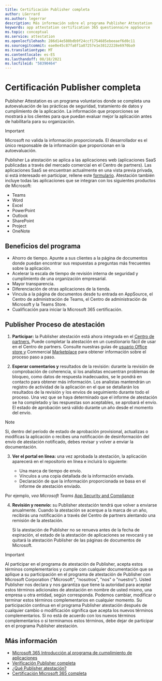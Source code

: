 ```yaml
---
title: Certificación Publisher completa
author: LGerrard
ms.author: legerrar
description: Más información sobre el programa Publisher Attestation
keywords: app attestation certification 365 questionnaire appSource
ms.topic: conceptual
ms.service: attestation
ms.openlocfilehash: 286d14e580bdb9f24ccf1754685ebeeaef6d0c11
ms.sourcegitcommit: eae0e45c87fa8f1a87257e1e38122228e6970ba9
ms.translationtype: MT
ms.contentlocale: es-ES
ms.lasthandoff: 08/18/2021
ms.locfileid: "58390464"
---
```

# <a name="complete-publisher-attestation"></a>Certificación Publisher completa

Publisher Attestation es un programa voluntarios donde se completa una autoevaluación de las prácticas de seguridad, tratamiento de datos y cumplimiento de la aplicación. La información que proporciones se mostrará a los clientes para que puedan evaluar mejor la aplicación antes de habilitarla para su organización. 

> [!IMPORTANT]
> Microsoft no valida la información proporcionada. El desarrollador es el único responsable de la información que proporcionan en la autoevaluación. 

Publisher La atestación se aplica a las aplicaciones web (aplicaciones SaaS publicadas a través del mercado comercial en el Centro de partners). Las aplicaciones SaaS se encuentran actualmente en una vista previa privada, si está interesado en participar, rellene este [formulario](https://customervoice.microsoft.com/Pages/ResponsePage.aspx?id=v4j5cvGGr0GRqy180BHbR4cf3qxCU_RNtqjCSalFdSFUNDMzTVJKR0wzTEJRSFJVSk9OQUlOV0RJSyQlQCN0PWcu). Atestación también incluye todas las aplicaciones que se integran con los siguientes productos de Microsoft:
- Teams
- Word
- Excel
- PowerPoint 
- Outlook
- SharePoint
- Project
- OneNote


## <a name="program-benefits"></a>Beneficios del programa
- Ahorro de tiempo. Apunte a sus clientes a la página de documentos donde puedan encontrar sus respuestas a preguntas más frecuentes sobre la aplicación.
- Acelerar la escala de tiempo de revisión interna de seguridad y cumplimiento de una organización empresarial.
- Mayor transparencia.
- Diferenciación de otras aplicaciones de la tienda. 
- Vincula a la página de documentos desde tu entrada en AppSource, el Centro de administración de Teams, el Centro de administración de Microsoft y la Teams Store. 
- Cualificación para iniciar la Microsoft 365 certificación.
 

## <a name="publisher-attestation-process"></a>Publisher Proceso de atestación

1. **Participar:** la Publisher atestación está ahora integrada en el [Centro de partners.](https://partner.microsoft.com) Puede completar la atestación en un cuestionario fácil de usar en el Centro de partners. Consulte nuestras guías de [usuario Office store y](https://docs.microsoft.com/microsoft-365-app-certification/docs/userguide) Commercial [Marketplace](https://docs.microsoft.com/en-us/microsoft-365-app-certification/docs/saasuserguide) para obtener información sobre el proceso paso a paso.

2. **Esperar comentarios y** resultados de la revisión: durante la revisión de comprobación de coherencia, si los analistas encuentran problemas de bloqueo, como datos de respuesta inadecuados, se le pondrá en contacto para obtener más información. Los analistas mantendrán un registro de actividad de la aplicación en el que se detallarán los resultados de la revisión y los envíos de seguimiento durante todo el proceso. Una vez que se haya determinado que el informe de atestación se ha completado y las respuestas son aceptables, se aprobará el envío. El estado de aprobación será válido durante un año desde el momento del envío.

> [!NOTE]
> Si, dentro del período de estado de aprobación provisional, actualizas o modificas la aplicación o recibes una notificación de desinformación del envío de atestación notificado, debes revisar y volver a enviar la documentación.

3. **Ver el portal en línea:** una vez aprobada la atestación, la aplicación aparecerá en el repositorio en línea e incluirá lo siguiente:

   - Una marca de tiempo de envío.
   - Vínculos a una copia detallada de la información enviada.
   - Declaración de que la información proporcionada se basa en el informe de atestación enviado.

Por ejemplo, *vea Microsoft Teams* [App Security and Compliance](../teams/teams-apps.md)

4. **Revisión y reenvío:** su Publisher atestación tendrá que volver a enviarse anualmente. Cuando la atestación se acerque a la marca de un año, recibirás una notificación a través del Centro de partners alentando una remisión de la atestación. 

   Si la atestación de Publisher no se renueva antes de la fecha de expiración, el estado de la atestación de aplicaciones se revocará y se quitará la atestación Publisher de las páginas de documentos de Microsoft. 

>[!IMPORTANT]
>Al participar en el programa de atestación de Publisher, acepta estos términos complementarios y cumple con cualquier documentación que se aplique a su participación en el programa de atestación de Publisher con Microsoft Corporation ("Microsoft", "nosotros", "nos" o "nuestro"). Usted Publisher nos declara y nos garantiza que tiene la autoridad para aceptar estos términos adicionales de atestación en nombre de usted mismo, una empresa u otra entidad, según corresponda. Podemos cambiar, modificar o terminar estos términos complementarios en cualquier momento. Su participación continua en el programa Publisher atestación después de cualquier cambio o modificación significa que acepta los nuevos términos complementarios. Si no está de acuerdo con los nuevos términos complementarios o si terminamos estos términos, debe dejar de participar en el programa Publisher atestación.

## <a name="learn-more"></a>Más información

* [Microsoft 365 Introducción al programa de cumplimiento de aplicaciones](~/overview.md)  
* [Verificación Publisher completa](https://docs.microsoft.com/azure/active-directory/develop/mark-app-as-publisher-verified)  
* [¿Qué Publisher atestación?](~/docs/enterprise-app-attestation-guide.md)  
* [Certificación Microsoft 365 completa](~/docs/certification.md)
